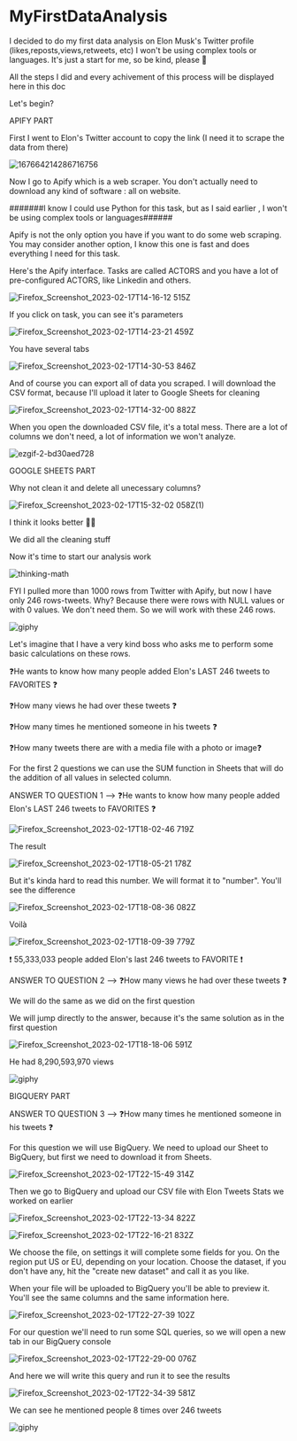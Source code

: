# MyFirstDataAnalysis
I decided to do my first data analysis on Elon Musk's Twitter profile (likes,reposts,views,retweets, etc) I won't be using complex tools or languages. It's just a start for me, so be kind, please 🙏 


All the steps I did and every achivement of this process will be displayed here in this doc

Let's begin?

APIFY PART

First I went to Elon's Twitter account to copy the link (I need it to scrape the data from there)



![167664214286716756](https://user-images.githubusercontent.com/69323411/219675574-618d5bd3-223e-4bc2-9d26-46cab132cdf0.png)



Now I go to Apify which is a web scraper. You don't actually need to download any kind of software : all on website.


#######I know I could use Python for this task, but as I said earlier , I won't be using complex tools or languages######

Apify is not the only option you have if you want to do some web scraping. You may consider another option, I know this one is fast and does everything I need for this task.

Here's the Apify interface. Tasks are called ACTORS and you have a lot of pre-configured ACTORS, like Linkedin and others.

![Firefox_Screenshot_2023-02-17T14-16-12 515Z](https://user-images.githubusercontent.com/69323411/219680011-8f53b93b-49f4-45d6-85b9-774a1adc23ea.png)


If you click on task, you can see it's parameters

![Firefox_Screenshot_2023-02-17T14-23-21 459Z](https://user-images.githubusercontent.com/69323411/219680912-a8e4229b-a892-48fc-842c-37709091ba02.png)

You have several tabs 


![Firefox_Screenshot_2023-02-17T14-30-53 846Z](https://user-images.githubusercontent.com/69323411/219682993-8df4ef19-197d-40da-a43e-6005cdf75f5b.png)

And of course you can export all of data you scraped. I will download the CSV format, because I'll upload it later to Google Sheets for cleaning

![Firefox_Screenshot_2023-02-17T14-32-00 882Z](https://user-images.githubusercontent.com/69323411/219683434-9c332387-e02d-4505-8ada-efa3b6c0a149.png)

When you open the downloaded CSV file, it's a total mess. There are a lot of columns we don't need, a lot of information we won't analyze.



![ezgif-2-bd30aed728](https://user-images.githubusercontent.com/69323411/219696173-2e008b38-0bb3-4fe6-bdee-722af0a3a005.gif)

GOOGLE SHEETS PART

Why not clean it and delete all unecessary columns?

![Firefox_Screenshot_2023-02-17T15-32-02 058Z(1)](https://user-images.githubusercontent.com/69323411/219697476-3c909bcd-a69d-41c8-ba8a-31eaec901bbb.png)

I think it looks better 🤌🏻

We did all the cleaning stuff

Now it's time to start our analysis work

![thinking-math](https://user-images.githubusercontent.com/69323411/219698117-ef10a877-a0ef-4aad-92c0-5cd26060bb23.gif)

FYI I pulled more than 1000 rows from Twitter with Apify, but now I have only 246 rows-tweets.
Why?
Because there were rows with NULL values or with 0 values. We don't need them. So we will work with these 246 rows.

![giphy](https://user-images.githubusercontent.com/69323411/219723376-a7b1e297-5269-4913-a247-3f5011ff8ec9.gif)

Let's imagine that I have a very kind boss who asks me to perform some basic calculations on these rows.


❓He wants to know how many people added Elon's LAST 246 tweets to FAVORITES ❓

❓How many views he had over these tweets ❓

❓How many times he mentioned someone in his tweets ❓

❓How many tweets there are with a media file with a photo or image❓

For the first 2 questions we can use the SUM function in Sheets that will do the addition of all values in selected column.

ANSWER TO QUESTION 1 --> ❓He wants to know how many people added Elon's LAST 246 tweets to FAVORITES ❓

![Firefox_Screenshot_2023-02-17T18-02-46 719Z](https://user-images.githubusercontent.com/69323411/219741505-87ecf2db-c9ee-44e8-a171-bb0a0bf7ef59.png)

The result

![Firefox_Screenshot_2023-02-17T18-05-21 178Z](https://user-images.githubusercontent.com/69323411/219742338-7f89db64-2745-4aec-a562-753de5fabfa3.png)


But it's kinda hard to read this number. We will format it to "number". You'll see the difference


![Firefox_Screenshot_2023-02-17T18-08-36 082Z](https://user-images.githubusercontent.com/69323411/219743500-c3505247-2d01-4bce-801d-da4cc65b018a.png)

Voilà

![Firefox_Screenshot_2023-02-17T18-09-39 779Z](https://user-images.githubusercontent.com/69323411/219743992-678a695f-a1ec-430d-b9bb-390911765e70.png)


❗ 55,333,033 people added Elon's last 246 tweets to FAVORITE ❗


ANSWER TO QUESTION 2 --> ❓How many views he had over these tweets ❓


We will do the same as we did on the first question

We will jump directly to the answer, because it's the same solution as in the first question

![Firefox_Screenshot_2023-02-17T18-18-06 591Z](https://user-images.githubusercontent.com/69323411/219747570-70067fc2-3869-42d2-bf9b-d402f97e346c.png)

He had 8,290,593,970 views

![giphy](https://user-images.githubusercontent.com/69323411/219748954-b7440ae0-76ea-42f2-994c-214d843e2f1e.gif)


BIGQUERY PART


ANSWER TO QUESTION 3 --> ❓How many times he mentioned someone in his tweets ❓

For this question we will use BigQuery. We need to upload our Sheet to BigQuery, but first we need to download it from Sheets.

![Firefox_Screenshot_2023-02-17T22-15-49 314Z](https://user-images.githubusercontent.com/69323411/219804851-b3e95382-2be8-42e3-8032-6fb513c25d14.png)


Then we go to BigQuery and upload our CSV file with Elon Tweets Stats we worked on earlier




![Firefox_Screenshot_2023-02-17T22-13-34 822Z](https://user-images.githubusercontent.com/69323411/219805013-ee95b175-c7a1-4da4-ab24-b400a09df7f9.png)



![Firefox_Screenshot_2023-02-17T22-16-21 832Z](https://user-images.githubusercontent.com/69323411/219805030-5a1ee3b9-710e-4b4f-9120-0fa05c69dc15.png)


We choose the file, on settings it will complete some fields for you. On the region put US or EU, depending on your location. Choose the dataset, if you don't have any, hit the "create new dataset" and call it as you like.

When your file will be uploaded to BigQuery you'll be able to preview it. You'll see the same columns and the same information here.


![Firefox_Screenshot_2023-02-17T22-27-39 102Z](https://user-images.githubusercontent.com/69323411/219805778-1e7b26f5-3a78-4a7e-b9fe-bc0998209483.png)


For our question we'll need to run some SQL queries, so we will open a new tab in our BigQuery console

![Firefox_Screenshot_2023-02-17T22-29-00 076Z](https://user-images.githubusercontent.com/69323411/219806652-75be7998-8ba7-4ffc-b8ec-0b105765a993.png)

And here we will write this query and run it to see the results


![Firefox_Screenshot_2023-02-17T22-34-39 581Z](https://user-images.githubusercontent.com/69323411/219808904-9d381e68-b023-45c0-be1f-3b3b2f6c1d78.png)

We can see he mentioned people 8 times over 246 tweets


![giphy](https://user-images.githubusercontent.com/69323411/219809592-32d2dd21-97c5-457f-86ed-ee1eb7986dc5.gif)










